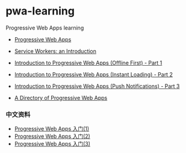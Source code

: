 # pwa-learning

Progressive Web Apps learning

* <a href="https://developers.google.cn/web/progressive-web-apps/" target="_blank">Progressive Web Apps</a>

* <a href="https://developers.google.cn/web/fundamentals/getting-started/primers/service-workers" target="_blank">Service Workers: an Introduction</a>

* <a href="https://auth0.com/blog/introduction-to-progressive-apps-part-one/" target="_blank">Introduction to Progressive Web Apps (Offline First) - Part 1</a>

* <a href="https://auth0.com/blog/introduction-to-progressive-web-apps-instant-loading-part-2/" target="_blank">  Introduction to Progressive Web Apps (Instant Loading) - Part 2</a>

* <a href="https://auth0.com/blog/introduction-to-progressive-web-apps-push-notifications-part-3/" target="_blank"> Introduction to Progressive Web Apps (Push Notifications) - Part 3</a>

* <a href="https://pwa-directory.appspot.com/" target="_blank">A Directory of Progressive Web Apps</a>


### 中文资料

* <a href="http://www.zcfy.cc/article/introduction-to-progressive-web-apps-offline-first-part-1-2399.html" target="_blank">Progressive Web Apps 入门(1)</a>
* <a href="http://www.zcfy.cc/article/introduction-to-progressive-web-apps-instant-loading-part-2-2244.html" target="_blank"> Progressive Web Apps 入门(2)</a>
* <a href="http://www.zcfy.cc/article/introduction-to-progressive-web-apps-push-notifications-part-3-2272.html" target="_blank">Progressive Web Apps 入门(3)</a>
